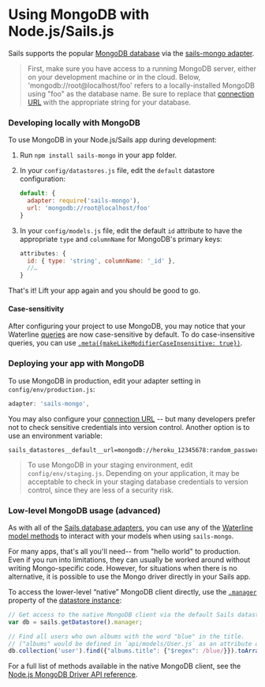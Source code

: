 # Using MongoDB with Node.js/Sails.js

Sails supports the popular [MongoDB database](https://www.mongodb.com/) via the [sails-mongo adapter](https://www.npmjs.com/package/sails-mongo).

> First, make sure you have access to a running MongoDB server, either on your development machine or in the cloud.  Below, 'mongodb://root@localhost/foo' refers to a locally-installed MongoDB using "foo" as the database name.  Be sure to replace that [connection URL](https://sailsjs.com/documentation/reference/configuration/sails-config-datastores#?the-connection-url) with the appropriate string for your database.

### Developing locally with MongoDB

To use MongoDB in your Node.js/Sails app during development:

1. Run `npm install sails-mongo` in your app folder.
2. In your `config/datastores.js` file, edit the `default` datastore configuration:

    ```js
    default: {
      adapter: require('sails-mongo'),
      url: 'mongodb://root@localhost/foo'
    }
    ```
3. In your `config/models.js` file, edit the default `id` attribute to have the appropriate `type` and `columnName` for MongoDB's primary keys:

    ```js
    attributes: {
      id: { type: 'string', columnName: '_id' },
      //…
    }
    ```

That's it!  Lift your app again and you should be good to go.

#### Case-sensitivity

After configuring your project to use MongoDB, you may notice that your Waterline [queries](https://sailsjs.com/documentation/reference/waterline-orm/queries) are now case-sensitive by default. To do case-insensitive queries, you can use [`.meta({makeLikeModifierCaseInsensitive: true})`](https://sailsjs.com/documentation/reference/waterline-orm/queries/meta).

### Deploying your app with MongoDB

To use MongoDB in production, edit your adapter setting in `config/env/production.js`:

```js
adapter: 'sails-mongo',
```

You may also configure your [connection URL](https://sailsjs.com/documentation/reference/configuration/sails-config-datastores#?the-connection-url) -- but many developers prefer not to check sensitive credentials into version control.  Another option is to use an environment variable:

```
sails_datastores__default__url=mongodb://heroku_12345678:random_password@ds029017.mLab.com:29017/heroku_12345678
```

> To use MongoDB in your staging environment, edit `config/env/staging.js`.  Depending on your application, it may be acceptable to check in your staging database credentials to version control, since they are less of a security risk.


### Low-level MongoDB usage (advanced)

As with all of the [Sails database adapters](https://sailsjs.com/documentation/concepts/extending-sails/adapters/available-adapters), you can use any of the [Waterline model methods](https://sailsjs.com/documentation/reference/waterline-orm/models) to interact with your models when using `sails-mongo`.

For many apps, that's all you'll need-- from "hello world" to production.  Even if you run into limitations, they can usually be worked around without writing Mongo-specific code.  However, for situations when there is no alternative, it is possible to use the Mongo driver directly in your Sails app.

To access the lower-level &ldquo;native&rdquo; MongoDB client directly, use the [`.manager`](https://sailsjs.com/documentation/reference/waterline-orm/datastores/manager) property of the [datastore instance](https://sailsjs.com/documentation/reference/application/sails-get-datastore):

```js
// Get access to the native MongoDB client via the default Sails datastore.
var db = sails.getDatastore().manager;

// Find all users who own albums with the word "blue" in the title.
// ("albums" would be defined in `api/models/User.js` as an attribute of type "json".)
db.collection('user').find({"albums.title": {"$regex": /blue/}}).toArray(console.log);
```

For a full list of methods available in the native MongoDB client, see the [Node.js MongoDB Driver API reference](http://mongodb.github.io/node-mongodb-native/2.2/api/Collection.html).


<docmeta name="displayName" value="Using MongoDB">
